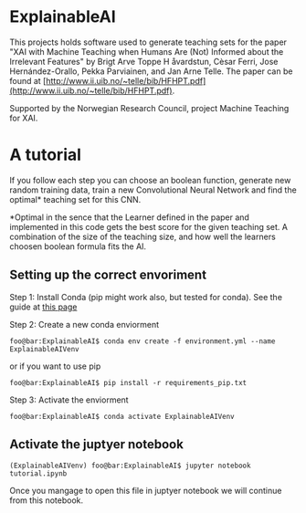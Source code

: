 # ExplainableAI
This projects holds software used to generate teaching sets for the paper "XAI with Machine Teaching when Humans Are (Not) Informed about the Irrelevant Features" by Brigt Arve Toppe H åvardstun, Cèsar Ferri, Jose Hernández-Orallo,
Pekka Parviainen, and Jan Arne Telle. The paper can be found at [http://www.ii.uib.no/~telle/bib/HFHPT.pdf](http://www.ii.uib.no/~telle/bib/HFHPT.pdf).

Supported by the Norwegian Research Council, project Machine Teaching for XAI.

# A tutorial

 If you follow each step you can choose an boolean function, generate new random training data, train a new Convolutional Neural Network and find the optimal* teaching set for this CNN.

 *Optimal in the sence that the Learner defined in the paper and implemented in this code gets the best score for the given teaching set. A combination of the size of the teaching size, and how well the learners choosen boolean formula fits the AI.

<a id='creating-conda'></a>
## Setting up the correct envoriment
<a id='install-conda'></a>
 Step 1: Install Conda (pip might work also, but tested for conda). See the guide at [this page](https://conda.io/projects/conda/en/latest/user-guide/install/index.html)
 
<a id='create-new-conda'></a>
 Step 2: Create a new conda enviorment
```console
foo@bar:ExplainableAI$ conda env create -f environment.yml --name ExplainableAIVenv
```
or if you want to use pip
```console
foo@bar:ExplainableAI$ pip install -r requirements_pip.txt
```
<a id='activate-conda'></a>
 Step 3: Activate the enviorment
```console
foo@bar:ExplainableAI$ conda activate ExplainableAIVenv
```

<a id='activate-the-jupyter-notebook'></a>
## Activate the juptyer notebook

```console
(ExplainableAIVenv) foo@bar:ExplainableAI$ jupyter notebook tutorial.ipynb
```

 Once you mangage to open this file in juptyer notebook we will continue from this notebook.


 

